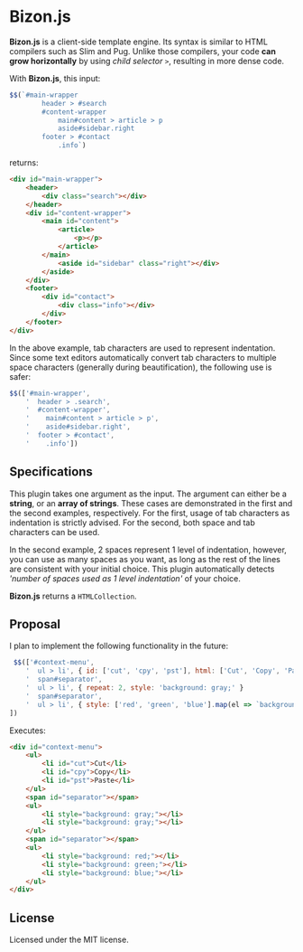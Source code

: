
# Bizon.js
**Bizon.js** is a client-side template engine. Its syntax is similar to HTML compilers such as Slim and Pug. Unlike those compilers, your code **can grow horizontally** by using *child selector* `>`, resulting in more dense code.

With **Bizon.js**, this input:
```js
$$(`#main-wrapper
        header > #search
        #content-wrapper
            main#content > article > p
            aside#sidebar.right
        footer > #contact
            .info`)
```
returns:
```html
<div id="main-wrapper">
    <header>
        <div class="search"></div>
    </header>
    <div id="content-wrapper">
        <main id="content">
            <article>
                <p></p>
            </article>
        </main>
            <aside id="sidebar" class="right"></div>
        </aside>
    </div>
    <footer>
        <div id="contact">
            <div class="info"></div>
        </div>
    </footer>
</div>
```
In the above example,   tab characters are used to represent indentation. Since some text editors automatically convert tab characters to multiple space characters (generally during beautification), the following use is safer:
```js
$$(['#main-wrapper',
    '  header > .search',
    '  #content-wrapper',
    '    main#content > article > p',
    '    aside#sidebar.right',
    '  footer > #contact',
    '    .info'])
```
## Specifications
This plugin takes one argument as the input. The argument can either be a **string**, or an **array of strings**. These cases are demonstrated in the first and the second examples, respectively. For the first, usage of tab characters as indentation is strictly advised. For the second, both space and tab characters can be used.

In the second example, 2 spaces represent 1 level of indentation, however, you can use as many spaces as you want, as long as the rest of the lines are consistent with your initial choice. This plugin automatically detects *'number of spaces used as 1 level indentation'* of your choice.

**Bizon.js**  returns a `HTMLCollection`.

## Proposal
I plan to implement the following functionality in the future:
```js
 $$(['#context-menu',
    '  ul > li', { id: ['cut', 'cpy', 'pst'], html: ['Cut', 'Copy', 'Paste'] },
    '  span#separator',
    '  ul > li', { repeat: 2, style: 'background: gray;' }
    '  span#separator',
    '  ul > li', { style: ['red', 'green', 'blue'].map(el => `background: ${el};`) }
])
```
Executes:
```html
<div id="context-menu">
    <ul>
        <li id="cut">Cut</li>
        <li id="cpy">Copy</li>
        <li id="pst">Paste</li>
    </ul>
    <span id="separator"></span>
    <ul>
        <li style="background: gray;"></li>
        <li style="background: gray;"></li>
    </ul>
    <span id="separator"></span>
    <ul>
        <li style="background: red;"></li>
        <li style="background: green;"></li>
        <li style="background: blue;"></li>
    </ul>
</div>
```

## License

Licensed under the MIT license.
